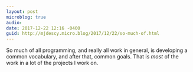 ```yaml
---
layout: post
microblog: true
audio: 
date: 2017-12-22 12:16 -0400
guid: http://mjdescy.micro.blog/2017/12/22/so-much-of.html
---
```

So much of all programming, and really all work in general, is developing a common vocabulary, and after that, common goals. That is *most* of the work in a lot of the projects I work on.
